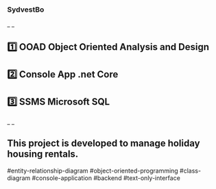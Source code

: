 ### SydvestBo
_
_
## 1️⃣ OOAD Object Oriented Analysis and Design
## 2️⃣ Console App .net Core 
## 3️⃣ SSMS Microsoft SQL 
_
_
## This project is developed to manage holiday housing rentals.

#entity-relationship-diagram #object-oriented-programming #class-diagram #console-application #backend #text-only-interface
